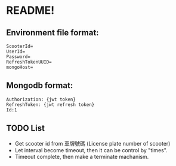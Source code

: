# README!

## Environment file format:

```
ScooterId=
UserId=
Password=
RefreshTokenUUID=
mongoHost=
```

## Mongodb format:

```
Authorization: {jwt token}
RefreshToken: {jwt refresh token}
Id:1
```

## TODO List

- Get scooter id from 車牌號碼 (License plate number of scooter)
- Let interval become timeout, then it can be control by "times".
- Timeout complete, then make a terminate machanism.
